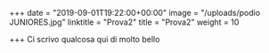 +++
date = "2019-09-01T19:22:00+00:00"
image = "/uploads/podio JUNIORES.jpg"
linktitle = "Prova2"
title = "Prova2"
weight = 10

+++
Ci scrivo qualcosa qui di molto bello